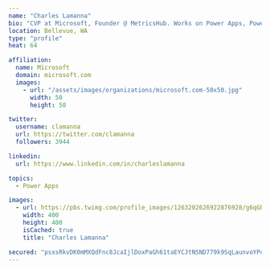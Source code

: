 ```yaml
---
name: "Charles Lamanna"
bio: "CVP at Microsoft, Founder @ MetricsHub. Works on Power Apps, Power Automate, Power Virtual Agent, Common Data Service and Dynamics 365."
location: Bellevue, WA
type: "profile"
heat: 64

affiliation:
  name: Microsoft
  domain: microsoft.com
  images:
    - url: "/assets/images/organizations/microsoft.com-50x50.jpg"
      width: 50
      height: 50

twitter:
  username: clamanna
  url: https://twitter.com/clamanna
  followers: 3944

linkedin:
  url: https://www.linkedin.com/in/charleslamanna

topics:
  - Power Apps

images:
  - url: https://pbs.twimg.com/profile_images/1263202626922876928/g6qGbHZ-_400x400.jpg
    width: 400
    height: 400
    isCached: true
    title: "Charles Lamanna"

secured: "psxsRkvDK0mMXQdFnc8JcaIjlDoxPaGh61taEYCJtNSND779k9SqLaunvoYPoNYVJaKA+ej3/zlZWz6uVflQ+5GUKmZJkIMGMMr+9/yLzKUgxRbpTQKV8HTfsy/koKiI+LjhDYJITPpAil1s8EGj0DZ2AjTFuxxXVH1HSGUcEFIELM/Vd0Mnf/gbTvUUvbqEdU2pqZApg9QbXBZZ99Viy86dyfVKBjZkOsdJbZvU+xsMAPJn7IwbjodZO+W7IUVb3AXJyFzFvIHRrRirdqeHCh2oTG+DmipSvSmb1OWOfFRpxNKOWmpgOA9RlowYTGQtJjrRFcOqORTbu/36Rrm3a1IDsz0snF6FNYWeH2+CBHG3Mr5sbkkxqJpan+id5Nm7bk4iMvadjVCYfXUWjEeuhcw+3zYcyIfzs/pFvOSPFuw=;PV0GnPnXg/rEsxTyaMBtFA=="
---
```


